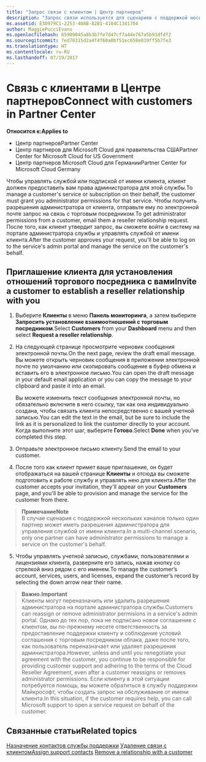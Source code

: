 ```yaml
---
title: "Запрос связи с клиентом | Центр партнеров"
description: "Запрос связи используется для сценариев с поддержкой нескольких партнеров и нескольких каналов. Он также используется, если клиент удаляет делегированные права администратора и вам нужно восстановить их для подготовки или поддержки клиента."
ms.assetid: E3D979C1-2253-408B-82B1-4104C1341704
author: MaggiePucciEvans
ms.openlocfilehash: 65909045a8b3b7fe7d47cf7a44e767a5b93dfdf2
ms.sourcegitcommit: 7ed78315d2a4f4f60a0bf51ec658e019ff5b7fe3
ms.translationtype: HT
ms.contentlocale: ru-RU
ms.lasthandoff: 07/19/2017
---
```

# <a name="connect-with-customers-in-partner-center"></a><span data-ttu-id="c04a3-104">Связь с клиентами в Центре партнеров</span><span class="sxs-lookup"><span data-stu-id="c04a3-104">Connect with customers in Partner Center</span></span>

**<span data-ttu-id="c04a3-105">Относится к:</span><span class="sxs-lookup"><span data-stu-id="c04a3-105">Applies to</span></span>**

-  <span data-ttu-id="c04a3-106">Центр партнеров</span><span class="sxs-lookup"><span data-stu-id="c04a3-106">Partner Center</span></span>
-  <span data-ttu-id="c04a3-107">Центр партнеров для Microsoft Cloud для правительства США</span><span class="sxs-lookup"><span data-stu-id="c04a3-107">Partner Center for Microsoft Cloud for US Government</span></span>
-  <span data-ttu-id="c04a3-108">Центр партнеров Microsoft Cloud для Германии</span><span class="sxs-lookup"><span data-stu-id="c04a3-108">Partner Center for Microsoft Cloud Germany</span></span>

<span data-ttu-id="c04a3-109">Чтобы управлять службой или подпиской от имени клиента, клиент должен предоставить вам права администратора для этой службы.</span><span class="sxs-lookup"><span data-stu-id="c04a3-109">To manage a customer's service or subscription on their behalf, the customer must grant you administrator permissions for that service.</span></span> <span data-ttu-id="c04a3-110">Чтобы получить разрешения администратора от клиента, отправьте ему по электронной почте запрос на связь с торговым посредником.</span><span class="sxs-lookup"><span data-stu-id="c04a3-110">To get administrator permissions from a customer, email them a reseller relationship request.</span></span> <span data-ttu-id="c04a3-111">После того, как клиент утвердит запрос, вы сможете войти в систему на портале администратора службы и управлять службой от имени клиента.</span><span class="sxs-lookup"><span data-stu-id="c04a3-111">After the customer approves your request, you'll be able to log on to the service's admin portal and manage the service on the customer's behalf.</span></span> 

## <a name="invite-a-customer-to-establish-a-reseller-relationship-with-you"></a><span data-ttu-id="c04a3-112">Приглашение клиента для установления отношений торгового посредника с вами</span><span class="sxs-lookup"><span data-stu-id="c04a3-112">Invite a customer to establish a reseller relationship with you</span></span>

1.  <span data-ttu-id="c04a3-113">Выберите **Клиенты** в меню **Панель мониторинга**, а затем выберите **Запросить установление взаимоотношений с торговым посредником**.</span><span class="sxs-lookup"><span data-stu-id="c04a3-113">Select **Customers** from your **Dashboard** menu and then select **Request a reseller relationship**.</span></span>

2.  <span data-ttu-id="c04a3-114">На следующей странице просмотрите черновик сообщения электронной почты.</span><span class="sxs-lookup"><span data-stu-id="c04a3-114">On the next page, review the draft email message.</span></span> <span data-ttu-id="c04a3-115">Вы можете открыть черновик сообщения в приложении электронной почте по умолчанию или скопировать сообщение в буфер обмена и вставить его в электронное письмо.</span><span class="sxs-lookup"><span data-stu-id="c04a3-115">You can open the draft message in your default email application or you can copy the message to your clipboard and paste it into an email.</span></span> 

    <span data-ttu-id="c04a3-116">Вы можете изменить текст сообщения электронной почты, но обязательно включите в него ссылку, так как она индивидуально создана, чтобы связать клиента непосредственно с вашей учетной записью.</span><span class="sxs-lookup"><span data-stu-id="c04a3-116">You can edit the text in the email, but be sure to include the link as it is personalized to link the customer directly to your account.</span></span> <span data-ttu-id="c04a3-117">Когда выполните этот шаг, выберите **Готово**.</span><span class="sxs-lookup"><span data-stu-id="c04a3-117">Select **Done** when you’ve completed this step.</span></span>

3.  <span data-ttu-id="c04a3-118">Отправьте электронное письмо клиенту.</span><span class="sxs-lookup"><span data-stu-id="c04a3-118">Send the email to your customer.</span></span>

4.  <span data-ttu-id="c04a3-119">После того как клиент примет ваше приглашение, он будет отображаться на вашей странице **Клиенты** и отсюда вы сможете подготовить к работе службу и управлять нею для клиента.</span><span class="sxs-lookup"><span data-stu-id="c04a3-119">After the customer accepts your invitation, they'll appear on your **Customers** page, and you'll be able to provision and manage the service for the customer from there.</span></span>

 >**<span data-ttu-id="c04a3-120">Примечание</span><span class="sxs-lookup"><span data-stu-id="c04a3-120">Note</span></span>**<br>
    <span data-ttu-id="c04a3-121">В случае сценария с поддержкой нескольких каналов только один партнер может иметь разрешения администратора для управления службой от имени клиента.</span><span class="sxs-lookup"><span data-stu-id="c04a3-121">In a multi-channel scenario, only one partner can have administrator permissions to manage a service on the customer's behalf.</span></span> 

5.  <span data-ttu-id="c04a3-122">Чтобы управлять учетной записью, службами, пользователями и лицензиями клиента, разверните его запись, нажав кнопку со стрелкой вниз рядом с его именем.</span><span class="sxs-lookup"><span data-stu-id="c04a3-122">To manage the customer’s account, services, users, and licenses, expand the customer’s record by selecting the down arrow near their name.</span></span>


>**<span data-ttu-id="c04a3-123">Важно.</span><span class="sxs-lookup"><span data-stu-id="c04a3-123">Important</span></span>**<br>
<span data-ttu-id="c04a3-124">Клиенты могут переназначить или удалить разрешения администратора на портале администратора службы.</span><span class="sxs-lookup"><span data-stu-id="c04a3-124">Customers can reassign or remove administrator permisions in a service's admin portal.</span></span> <span data-ttu-id="c04a3-125">Однако до тех пор, пока не подписано новое соглашение с клиентом, вы по-прежнему несете ответственность за предоставление поддержки клиенту и соблюдение условий соглашения с торговым посредником облака, даже после того, как пользователь переназначает или удаляет разрешения администратора.</span><span class="sxs-lookup"><span data-stu-id="c04a3-125">However, unless and until you renegotiate your agreement with the customer, you continue to be responsible for providing customer support and adhering to the terms of the Cloud Reseller Agreement, even after a customer reassigns or removes administrator permissions.</span></span> <span data-ttu-id="c04a3-126">Если клиенту в этой ситуации потребуется помощь, вы можете обратиться в службу поддержки Майкрософт, чтобы создать запрос на обслуживание от имени клиента.</span><span class="sxs-lookup"><span data-stu-id="c04a3-126">In this situation, if the customer requires help, you can call Microsoft support to open a service request on behalf of the customer.</span></span>

## <a name="related-topics"></a><span data-ttu-id="c04a3-127">Связанные статьи</span><span class="sxs-lookup"><span data-stu-id="c04a3-127">Related topics</span></span>

<span data-ttu-id="c04a3-128">[Назначение контактов службы поддержки](assign-support-contacts.md)
[Удаление связи с клиентом](remove-a-relationship.md)</span><span class="sxs-lookup"><span data-stu-id="c04a3-128">[Assign support contacts](assign-support-contacts.md)
[Remove a relationship with a customer](remove-a-relationship.md)</span></span>